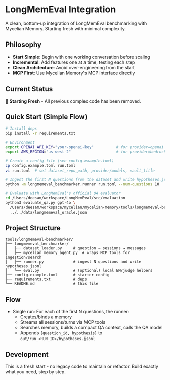 # LongMemEval Integration

A clean, bottom-up integration of LongMemEval benchmarking with Mycelian Memory. Starting fresh with minimal complexity.

## Philosophy

- **Start Simple**: Begin with one working conversation before scaling
- **Incremental**: Add features one at a time, testing each step
- **Clean Architecture**: Avoid over-engineering from the start
- **MCP First**: Use Mycelian Memory's MCP interface directly

## Current Status

🚧 **Starting Fresh** - All previous complex code has been removed.

## Quick Start (Simple Flow)

```bash
# Install deps
pip install -r requirements.txt

# Environment
export OPENAI_API_KEY="your-openai-key"          # for provider=openai
export AWS_REGION="us-west-2"                    # for provider=bedrock

# Create a config file (see config.example.toml)
cp config.example.toml run.toml
vi run.toml  # set dataset_repo_path, provider/models, vault_title

# Ingest the first N questions from the dataset and write hypotheses.jsonl
python -m longmemeval_benchmarker.runner run.toml --num-questions 10

# Evaluate with LongMemEval's official QA evaluator
cd /Users/deesam/workspace/LongMemEval/src/evaluation
python3 evaluate_qa.py gpt-4o \
  /Users/deesam/workspace/mycelian/mycelian-memory/tools/longmemeval-benchmarker/out/run_<RUN_ID>/hypotheses.jsonl \
  ../../data/longmemeval_oracle.json
```

## Project Structure

```
tools/longmemeval-benchmarker/
├── longmemeval_benchmarker/
│   ├── dataset_loader.py     # question → sessions → messages
│   ├── mycelian_memory_agent.py  # wraps MCP tools for ingestion/search
│   ├── runner.py             # ingest N questions and write hypotheses.jsonl
│   └── eval.py               # (optional) local EM/judge helpers
├── config.example.toml       # starter config
├── requirements.txt          # deps
└── README.md                 # this file
```

## Flow

- Single run: For each of the first N questions, the runner:
  - Creates/binds a memory
  - Streams all sessions/turns via MCP tools
  - Searches memory, builds a compact QA context, calls the QA model
  - Appends `{question_id, hypothesis}` to `out/run_<RUN_ID>/hypotheses.jsonl`

## Development

This is a fresh start - no legacy code to maintain or refactor. Build exactly what you need, step by step.
